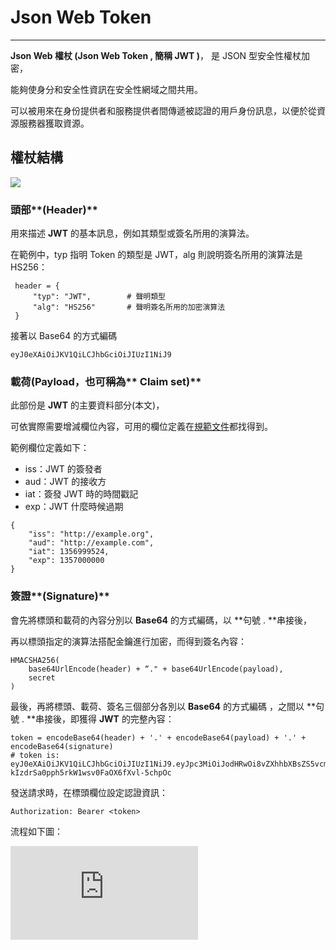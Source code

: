 # Json Web Token

---

**Json Web 權杖 \(Json Web Token , 簡稱 JWT \)**， 是 JSON 型安全性權杖加密，

能夠使身分和安全性資訊在安全性網域之間共用。

可以被用來在身份提供者和服務提供者間傳遞被認證的用戶身份訊息，以便於從資源服務器獲取資源。

## 權**杖結構**

![](http://blog.nsfocus.net/wp-content/uploads/2015/10/jwt.png)

### 頭部**\(Header\)**

用來描述 **JWT** 的基本訊息，例如其類型或簽名所用的演算法。

在範例中，typ 指明 Token 的類型是 JWT，alg 則說明簽名所用的演算法是 HS256：

```
 header = {
     "typ": "JWT",        # 聲明類型
     "alg": "HS256"       # 聲明簽名所用的加密演算法 
 }
```

接著以 Base64 的方式編碼

```
eyJ0eXAiOiJKV1QiLCJhbGciOiJIUzI1NiJ9
```

### **載荷\(Payload**，也可稱為** Claim set\)**

此部份是 **JWT** 的主要資料部分\(本文\)，

可依實際需要增減欄位內容，可用的欄位定義在[規範文件](https://tools.ietf.org/html/rfc7519)都找得到。

範例欄位定義如下：

* iss：JWT 的簽發者
* aud：JWT 的接收方
* iat：簽發 JWT 時的時間戳記
* exp：JWT 什麼時候過期

```
{
    "iss": "http://example.org",
    "aud": "http://example.com",
    "iat": 1356999524,
    "exp": 1357000000
}
```

### 簽證**\(Signature\)**

會先將標頭和載荷的內容分別以 **Base64** 的方式編碼，以 **句號 .  **串接後，

再以標頭指定的演算法搭配金鑰進行加密，而得到簽名內容：

```
HMACSHA256(
    base64UrlEncode(header) + “." + base64UrlEncode(payload),
    secret
)
```

最後，再將標頭、載荷、簽名三個部分各別以 **Base64** 的方式編碼 ，之間以 **句號 .  **串接後，即獲得 **JWT** 的完整內容：

```
token = encodeBase64(header) + '.' + encodeBase64(payload) + '.' + encodeBase64(signature)
# token is:
eyJ0eXAiOiJKV1QiLCJhbGciOiJIUzI1NiJ9.eyJpc3MiOiJodHRwOi8vZXhhbXBsZS5vcmciLCJhdWQiOiJodHRwOi8vZXhhbXBsZS5jb20iLCJpYXQiOjEzNTY5OTk1MjQsImV4cCI6MTM1NzAwMDAwMH0.YgUDoK-kIzdrSa0pph5rkW1wsv0FaOX6fXvl-5chpOc
```

發送請求時，在標頭欄位設定認證資訊：

```
Authorization: Bearer <token>
```

流程如下圖：

![](https://i2.read01.com/image.php?url=0D5sm801)

